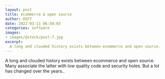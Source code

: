 ```yaml
---
layout: post
title: ecommerce & open source
author: OSFT
date: 2022-03-11 06:50:03
categories: software
images:
- images/@stock/post-7.jpg
excerpt:
  A long and clouded history exists between ecommerce and open source. Many associate the latter with low quality code and security holes. But a lot has changed over the years..
---
```


A long and clouded history exists between ecommerce and open source. Many associate the latter with low quality code and security holes. But a lot has changed over the years..
